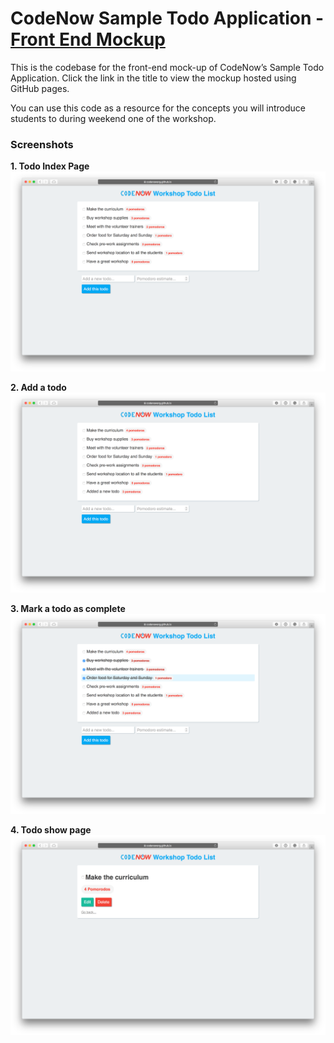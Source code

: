 # CodeNow Sample Todo Application - [Front End Mockup](https://codenoworg.github.io/todo_app_mockup/ "Front end mockup")

This is the codebase for the front-end mock-up of CodeNow’s Sample Todo Application. Click the link in the title to view the mockup hosted using GitHub pages.

You can use this code as a resource for the concepts you will introduce students to during weekend one of the workshop.

### Screenshots
  **1. Todo Index Page**
    ![Todo index page](/screenshots/01.png "Todo index page")
  
  **2. Add a todo**
    ![Add a todo](/screenshots/02.png "Add a todo")
  
  **3. Mark a todo as complete**
    ![Mark a todo as complete](/screenshots/03.png "Mark a todo as complete")
  
  **4. Todo show page**
    ![Todo show page](/screenshots/04.png "Todo show page")
